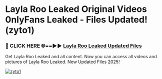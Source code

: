 # Layla Roo Leaked Original Videos 0nlyFans Leaked - Files Updated! (zyto1)

<h3>🔴 CLICK HERE 🌐==►► <a href="https://tinyurl.com/3hn5wdd3" rel="nofollow">Layla Roo Leaked Updated Files</a></h3>

Get Layla Roo Leaked and all content. Now you can access all videos and pictures of Layla Roo Leaked. New Updated Files 2025!

[![zyto1](https://i.imgur.com/4HnBqBT.gif)](https://tinyurl.com/3hn5wdd3)
